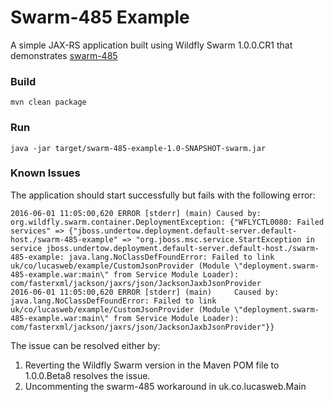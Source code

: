 # Swarm-485 Example

A simple JAX-RS application built using Wildfly Swarm 1.0.0.CR1 that demonstrates [swarm-485](https://issues.jboss.org/browse/SWARM-485) 
 

### Build

```
mvn clean package
```

### Run

 ```
java -jar target/swarm-485-example-1.0-SNAPSHOT-swarm.jar 
```

### Known Issues

The application should start successfully but fails with the following error:

```
2016-06-01 11:05:00,620 ERROR [stderr] (main) Caused by: org.wildfly.swarm.container.DeploymentException: {"WFLYCTL0080: Failed services" => {"jboss.undertow.deployment.default-server.default-host./swarm-485-example" => "org.jboss.msc.service.StartException in service jboss.undertow.deployment.default-server.default-host./swarm-485-example: java.lang.NoClassDefFoundError: Failed to link uk/co/lucasweb/example/CustomJsonProvider (Module \"deployment.swarm-485-example.war:main\" from Service Module Loader): com/fasterxml/jackson/jaxrs/json/JacksonJaxbJsonProvider
2016-06-01 11:05:00,620 ERROR [stderr] (main)     Caused by: java.lang.NoClassDefFoundError: Failed to link uk/co/lucasweb/example/CustomJsonProvider (Module \"deployment.swarm-485-example.war:main\" from Service Module Loader): com/fasterxml/jackson/jaxrs/json/JacksonJaxbJsonProvider"}}
```

The issue can be resolved either by:

1. Reverting the Wildfly Swarm version in the Maven POM file to 1.0.0.Beta8 resolves the issue.
2. Uncommenting the swarm-485 workaround in uk.co.lucasweb.Main
